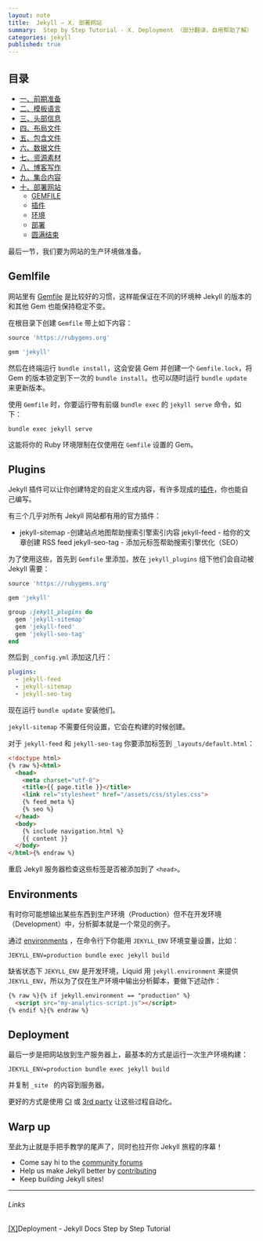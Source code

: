 ```yaml
---
layout: note
title:  Jekyll — Ⅹ. 部署网站 
summary:  Step by Step Tutorial - Ⅹ. Deployment （部分翻译，自用帮助了解）
categories: jekyll
published: true
---
```


## 目录

- [一、前期准备 ](./01st-setup.html)
- [二、模板语言 ](./02nd-Liquid.html)
- [三、头部信息  ](./03th-Front-Matter.html)
- [四、布局文件 ](./04th-Layouts.html)
- [五、包含文件 ](./05th-Includes.html)
- [六、数据文件 ](./06th-Data-Files.html)
- [七、资源素材 ](./07th-Assets.html)
- [八、博客写作 ](./08th-Blogging.html)
- [九、集合内容 ](./09th-Collections.html)
- [十、部署网站 ](./10th-Deployment.html)
	- [GEMFILE](#gemlfile)
	- [插件](#plugins)
	- [环境](#environments)
	- [部署](#deployment)
	- [圆满结束](#warp-up)

最后一节，我们要为网站的生产环境做准备。

## Gemlfile
网站里有 [Gemfile](https://jekyllrb.com/docs/ruby-101/#gemfile) 是比较好的习惯，这样能保证在不同的环境种 Jekyll 的版本的和其他 Gem 也能保持稳定不变。

在根目录下创建 `Gemfile` 带上如下内容：
```ruby
source 'https://rubygems.org'

gem 'jekyll'
```

然后在终端运行 `bundle install`，这会安装 Gem 并创建一个 `Gemfile.lock`，将 Gem 的版本锁定到下一次的 `bundle install`。也可以随时运行 `bundle update` 来更新版本。

使用 `Gemfile` 时，你要运行带有前缀 `bundle exec` 的 `jekyll serve` 命令，如下：
```
bundle exec jekyll serve
```

这能将你的 Ruby 环境限制在仅使用在 `Gemfile` 设置的 Gem。

## Plugins
Jekyll 插件可以让你创建特定的自定义生成内容，有许多现成的[插件](https://jekyllrb.com/docs/plugins/)，你也能自己编写。

有三个几乎对所有 Jekyll 网站都有用的官方插件：
- jekyll-sitemap -创建站点地图帮助搜索引擎索引内容
jekyll-feed - 给你的文章创建 RSS feed
jekyll-seo-tag - 添加元标签帮助搜索引擎优化（SEO）

为了使用这些，首先到 `Gemfile` 里添加，放在 `jekyll_plugins` 组下他们会自动被 Jekyll 需要：
```ruby
source 'https://rubygems.org'

gem 'jekyll'

group :jekyll_plugins do
  gem 'jekyll-sitemap'
  gem 'jekyll-feed'
  gem 'jekyll-seo-tag'
end
```

然后到 `_config.yml` 添加这几行：
```yaml
plugins:
  - jekyll-feed
  - jekyll-sitemap
  - jekyll-seo-tag
```

现在运行 `bundle update` 安装他们。

`jekyll-sitemap` 不需要任何设置，它会在构建的时候创建。

对于 `jekyll-feed` 和 `jekyll-seo-tag` 你要添加标签到 `_layouts/default.html`：
```html
<!doctype html>
{% raw %}<html>
  <head>
    <meta charset="utf-8">
    <title>{{ page.title }}</title>
    <link rel="stylesheet" href="/assets/css/styles.css">
    {% feed_meta %}
    {% seo %}
  </head>
  <body>
    {% include navigation.html %}
    {{ content }}
  </body>
</html>{% endraw %}
```

重启 Jekyll 服务器检查这些标签是否被添加到了 `<head>`。

## Environments
有时你可能想输出某些东西到生产环境（Production）但不在开发环境（Development）中，分析脚本就是一个常见的例子。

通过 [environments](https://jekyllrb.com/docs/configuration/environments/) ，在命令行下你能用 `JEKYLL_ENV` 环境变量设置，比如：
```
JEKYLL_ENV=production bundle exec jekyll build
```

缺省状态下 `JEKYLL_ENV` 是开发环境，Liquid 用 `jekyll.environment` 来提供 `JEKYLL_ENV`，所以为了仅在生产环境中输出分析脚本，要做下述动作：
```html
{% raw %}{% if jekyll.environment == "production" %}
  <script src="my-analytics-script.js"></script>
{% endif %}{% endraw %}
```

## Deployment
最后一步是把网站放到生产服务器上，最基本的方式是运行一次生产环境构建：
```
JEKYLL_ENV=production bundle exec jekyll build
```

并复制 `_site ` 的内容到服务器。

更好的方式是使用 [CI](https://jekyllrb.com/docs/deployment/automated/) 或 [3rd party](https://jekyllrb.com/docs/deployment/third-party/) 让这些过程自动化。

## Warp up
至此为止就是手把手教学的尾声了，同时也拉开你 Jekyll 旅程的序幕！

- Come say hi to the [community forums](https://talk.jekyllrb.com/)
- Help us make Jekyll better by [contributing](https://jekyllrb.com/docs/contributing/)
- Keep building Jekyll sites!

---
###### Links
[[Ⅹ]](https://jekyllrb.com/docs/step-by-step/10-deployment/)Deployment - Jekyll Docs Step by Step Tutorial

